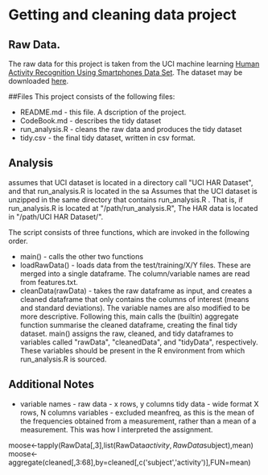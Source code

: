 
# Getting and cleaning data project

## Raw Data.
The raw data for this project is taken from the UCI machine learning [Human Activity Recognition Using Smartphones Data Set](http://archive.ics.uci.edu/ml/datasets/Human+Activity+Recognition+Using+Smartphones). The dataset may be downloaded [here](https://d396qusza40orc.cloudfront.net/getdata%2Fprojectfiles%2FUCI%20HAR%20Dataset.zip). 

##Files
This project consists of the following files:
- README.md - this file. A dscription of the project.
- CodeBook.md - describes the tidy dataset
- run_analysis.R - cleans the raw data and produces the tidy dataset
- tidy.csv - the final tidy dataset, written in csv format.

## Analysis
assumes that UCI dataset is located in a directory call "UCI HAR Dataset", and that run\_analysis.R is located in the sa
Assumes that the UCI dataset is unzipped in the same directory that contains run\_analysis.R . That is, if run\_analysis.R is located at "/path/run_analysis.R", The HAR data is located in "/path/UCI HAR Dataset/".

The script consists of three functions, which are invoked in the following order.
- main() - calls the other two functions
- loadRawData() - loads data from the test/training/X/Y files. These are merged into a single dataframe. The column/variable names are read from features.txt.
- cleanData(rawData) - takes the raw dataframe as input, and creates a cleaned dataframe that only contains the columns of interest (means and standard deviations). The variable names are also modified to be more descriptive.
Following this, main calls the (builtin) aggregate function summarise the cleaned dataframe, creating the final tidy dataset. main() assigns the raw, cleaned, and tidy dataframes to variables called "rawData", "cleanedData", and "tidyData", respectively. These variables should be present in the R environment from which run\_analysis.R is sourced.

## Additional Notes
- variable names - 
raw data - x rows, y columns
tidy data - wide format X rows, N columns
variables - excluded meanfreq, as this is the mean of the frequencies obtained from a measurement, rather than a mean of a measurement. This was how I interpreted the assignment.





moose<-tapply(RawData[,3],list(RawData$activity,RawData$subject),mean)
moose<-aggregate(cleaned[,3:68],by=cleaned[,c('subject','activity')],FUN=mean)
